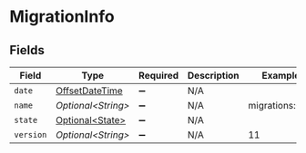 # MigrationInfo


## Fields

| Field                                                                                     | Type                                                                                      | Required                                                                                  | Description                                                                               | Example                                                                                   |
| ----------------------------------------------------------------------------------------- | ----------------------------------------------------------------------------------------- | ----------------------------------------------------------------------------------------- | ----------------------------------------------------------------------------------------- | ----------------------------------------------------------------------------------------- |
| `date`                                                                                    | [OffsetDateTime](https://docs.oracle.com/javase/8/docs/api/java/time/OffsetDateTime.html) | :heavy_minus_sign:                                                                        | N/A                                                                                       |                                                                                           |
| `name`                                                                                    | *Optional\<String>*                                                                       | :heavy_minus_sign:                                                                        | N/A                                                                                       | migrations:001                                                                            |
| `state`                                                                                   | [Optional\<State>](../../models/shared/State.md)                                          | :heavy_minus_sign:                                                                        | N/A                                                                                       |                                                                                           |
| `version`                                                                                 | *Optional\<String>*                                                                       | :heavy_minus_sign:                                                                        | N/A                                                                                       | 11                                                                                        |